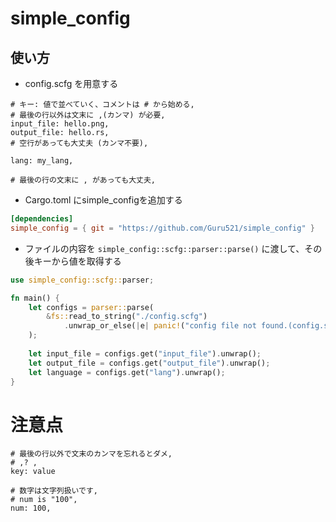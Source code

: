 # simple_config
## 使い方
* config.scfg を用意する

```
# キー: 値で並べていく、コメントは # から始める,
# 最後の行以外は文末に ,(カンマ) が必要,
input_file: hello.png,
output_file: hello.rs,
# 空行があっても大丈夫 (カンマ不要),

lang: my_lang,

# 最後の行の文末に , があっても大丈夫,
```

* Cargo.toml にsimple_configを追加する

``` toml
[dependencies]
simple_config = { git = "https://github.com/Guru521/simple_config" }
```

* ファイルの内容を <code>simple_config::scfg::parser::parse()</code> に渡して、その後キーから値を取得する
``` rust
use simple_config::scfg::parser;

fn main() {
    let configs = parser::parse(
        &fs::read_to_string("./config.scfg")
            .unwrap_or_else(|e| panic!("config file not found.(config.scfg)\n{}", e)),
    );
    
    let input_file = configs.get("input_file").unwrap();
    let output_file = configs.get("output_file").unwrap();
    let language = configs.get("lang").unwrap();
}
```

# 注意点
```
# 最後の行以外で文末のカンマを忘れるとダメ,
# ,? ,
key: value

# 数字は文字列扱いです,
# num is "100",
num: 100,
```

